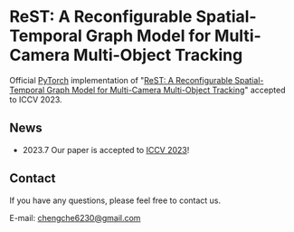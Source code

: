 # ReST: A Reconfigurable Spatial-Temporal Graph Model for Multi-Camera Multi-Object Tracking

Official [PyTorch](https://pytorch.org/) implementation of "[ReST: A Reconfigurable Spatial-Temporal Graph Model for Multi-Camera Multi-Object Tracking]()" accepted to ICCV 2023.

## News
* 2023.7 Our paper is accepted to [ICCV 2023](https://iccv2023.thecvf.com/)!

## Contact
If you have any questions, please feel free to contact us.

E-mail: chengche6230@gmail.com
